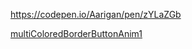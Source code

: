 
https://codepen.io/Aarigan/pen/zYLaZGb


[multiColoredBorderButtonAnim1](https://user-images.githubusercontent.com/52601835/226804542-219004a1-2a1f-4c0a-9593-5ac08d181725.png)
